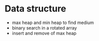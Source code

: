 # Data structure
* max heap and min heap to find medium
* binary search in a rotated array
* insert and remove of max heap
